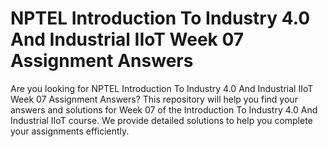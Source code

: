 # NPTEL Introduction To Industry 4.0 And Industrial IIoT Week 07 Assignment Answers

Are you looking for NPTEL Introduction To Industry 4.0 And Industrial IIoT Week 07 Assignment Answers? This repository will help you find your answers and solutions for Week 07 of the Introduction To Industry 4.0 And Industrial IIoT course. We provide detailed solutions to help you complete your assignments efficiently.